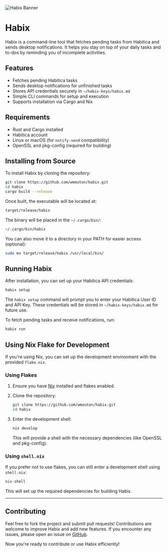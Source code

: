 ![Habix Banner](/images/habix_banner.webp)

# Habix

Habix is a command-line tool that fetches pending tasks from Habitica and sends desktop notifications. It helps you stay on top of your daily tasks and to-dos by reminding you of incomplete activities.

## Features

- Fetches pending Habitica tasks
- Sends desktop notifications for unfinished tasks
- Stores API credentials securely in `~/habix-keys/habix.md`
- Simple CLI commands for setup and execution
- Supports installation via Cargo and Nix

## Requirements

- Rust and Cargo installed
- Habitica account
- Linux or macOS (for `notify-send` compatibility)
- OpenSSL and pkg-config (required for building)

## Installing from Source

To install Habix by cloning the repository:

```sh
git clone https://github.com/wmouton/habix.git
cd habix
cargo build --release
```

Once built, the executable will be located at:

```sh
target/release/habix
```

The binary will be placed in the `~/.cargo/bin/`:

```sh
~/.cargo/bin/habix
```

You can also move it to a directory in your PATH for easier access (optional):

```sh
sudo mv target/release/habix /usr/local/bin/
```

## Running Habix

After installation, you can set up your Habitica API credentials:

```sh
habix setup
```

The `habix setup` command will prompt you to enter your Habitica User ID and API Key. These credentials will be stored in `~/habix-keys/habix.md` for future use.

To fetch pending tasks and receive notifications, run:

```sh
habix run
```

## Using Nix Flake for Development

If you're using Nix, you can set up the development environment with the provided `flake.nix`.

### Using Flakes

1. Ensure you have [Nix](https://nixos.org) installed and flakes enabled.
2. Clone the repository:

   ```sh
   git clone https://github.com/wmouton/habix.git
   cd habix
   ```

3. Enter the development shell:

   ```sh
   nix develop
   ```

   This will provide a shell with the necessary dependencies (like OpenSSL and pkg-config).

### Using `shell.nix`

If you prefer not to use flakes, you can still enter a development shell using `shell.nix`:

```sh
nix-shell
```

This will set up the required dependencies for building Habix.

---

## Contributing

Feel free to fork the project and submit pull requests! Contributions are welcome to improve Habix and add new features. If you encounter any issues, please open an issue on [GitHub](https://github.com/wmouton/habix/issues).

Now you're ready to contribute or use Habix efficiently!

